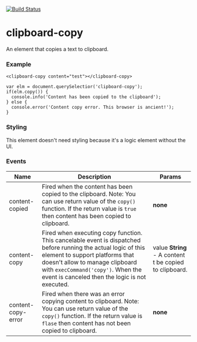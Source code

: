 [![Build Status](https://travis-ci.org/advanced-rest-client/clipboard-copy.svg?branch=stage)](https://travis-ci.org/advanced-rest-client/clipboard-copy)  

# clipboard-copy

An element that copies a text to clipboard.

### Example
```
<clipboard-copy content="test"></clipboard-copy>
```
```
var elm = document.querySelectior('clipboard-copy');
if(elm.copy()) {
  console.info('Content has been copied to the clipboard');
} else {
  console.error('Content copy error. This browser is ancient!');
}
```

### Styling
This element doesn't need styling because it's a logic element without the UI.



### Events
| Name | Description | Params |
| --- | --- | --- |
| content-copied | Fired when the content has been copied to the clipboard.  Note: You can use return value of the `copy()` function. If the return value is `true` then content has been copied to clipboard. | __none__ |
| content-copy | Fired when executing copy function. This cancelable event is dispatched before running the actual logic of this element to support platforms that doesn't allow to manage clipboard with `execCommand('copy')`.  When the event is canceled then the logic is not executed. | value **String** - A content t be copied to clipboard. |
| content-copy-error | Fired when there was an error copying content to clipboard.  Note: You can use return value of the `copy()` function. If the return value is `flase` then content has not been copied to clipboard. | __none__ |
